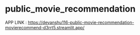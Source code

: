 # public_movie_recommendation

APP LINK : https://devanshu116-public-movie-recommendation-movierecommend-d3rrt5.streamlit.app/
